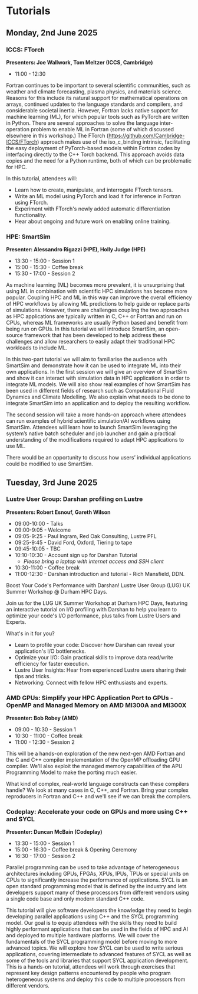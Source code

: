# Tutorials


## Monday, 2nd June 2025 

### ICCS: FTorch
**Presenters: Joe Wallwork, Tom Meltzer (ICCS, Cambridge)**
- 11:00 - 12:30

Fortran continues to be important to several scientific communities, such as weather and climate forecasting, plasma physics, and materials science.
Reasons for this include its natural support for mathematical operations on arrays, continued updates to the language standards and compilers, and considerable societal inertia.
However, Fortran lacks native support for machine learning (ML), for which popular tools such as PyTorch are written in Python.
There are several approaches to solve the language inter-operation problem to enable ML in Fortran (some of which discussed elsewhere in this workshop.)
The FTorch (https://github.com/Cambridge-ICCS/FTorch) approach makes use of the iso_c_binding intrinsic, facilitating the easy deployment of PyTorch-based models within Fortran codes by interfacing directly to the C++ Torch backend.
This approach avoids data copies and the need for a Python runtime, both of which can be problematic for HPC.

In this tutorial, attendees will:
- Learn how to create, manipulate, and interrogate FTorch tensors.
- Write an ML model using PyTorch and load it for inference in Fortran using FTorch.
- Experiment with FTorch's newly added automatic differentiation functionality.
- Hear about ongoing and future work on enabling online training.


### HPE: SmartSim
**Presenter: Alessandro Rigazzi (HPE), Holly Judge (HPE)**
- 13:30 - 15:00 - Session 1
- 15:00 - 15:30 - Coffee break 
- 15:30 - 17:00 - Session 2

As machine learning (ML) becomes more prevalent, it is unsurprising that using ML in combination with scientific HPC simulations has become more popular. Coupling HPC and ML in this way can improve the overall efficiency of HPC workflows by allowing ML predictions to help guide or replace parts of simulations.
However, there are challenges coupling the two approaches as HPC applications are typically written in C, C++ or Fortran and run on CPUs, whereas ML frameworks are usually Python based and benefit from being run on GPUs. In this tutorial we will introduce SmartSim, an open-source framework that has been developed to help address these challenges and allow researchers to easily adapt their traditional HPC workloads to include ML.  
 
In this two-part tutorial we will aim to familiarise the audience with SmartSim and demonstrate how it can be used to integrate ML into their own applications. In the first session we will give an overview of SmartSim and show it can interact with simulation data in HPC applications in order to integrate ML models. We will also show real examples of how SmartSim has been used in different fields of research such as Computational Fluid Dynamics and Climate Modelling. We also explain what needs to be done to integrate SmartSim into an application and to deploy the resulting workflow. 
 
The second session will take a more hands-on approach where attendees can run examples of hybrid scientific simulation/AI workflows using SmartSim.  Attendees will learn how to launch SmartSim leveraging the system’s native batch scheduler and job launcher and gain a practical understanding of the modifications required to adapt HPC applications to use ML.  
 
There would be an opportunity to discuss how users’ individual applications could be modified to use SmartSim. 


## Tuesday, 3rd June 2025 

### Lustre User Group: Darshan profiling on Lustre
**Presenters: Robert Esnouf, Gareth Wilson**
- 09:00-10:00 - Talks
- 09:00-9:05 - Welcome
- 09:05-9:25 - Paul Ingram, Red Oak Consulting, Lustre PFL
- 09:25-9:45 - David Ford, Oxford, Tiering to tape
- 09:45-10:05 - TBC
- 10:10-10:30 - Account sign up for Darshan Tutorial
  - *Please bring a laptop with internet access and SSH client*
- 10:30-11:00 - Coffee break
- 11:00-12:30 - Darshan introduction and tutorial - Rich Mansfield, DDN.

Boost Your Code's Performance with Darshan! Lustre User Group (LUG) UK Summer Workshop @ Durham HPC Days.

Join us for the LUG UK Summer Workshop at Durham HPC Days, featuring
an interactive tutorial on I/O profiling with Darshan to help you
learn to optimize your code's I/O performance, plus talks from Lustre
Users and Experts.

What's in it for you?
- Learn to profile your code: Discover how Darshan can reveal your application's I/O bottlenecks.
- Optimize your I/O: Gain practical skills to improve data read/write efficiency for faster execution.
- Lustre User Insights: Hear from experienced Lustre users sharing their tips and tricks.
- Networking: Connect with fellow HPC enthusiasts and experts.



### AMD GPUs: Simplify your HPC Application Port to GPUs - OpenMP and Managed Memory on AMD MI300A and MI300X
**Presenter: Bob Robey (AMD)**
- 09:00 - 10:30 - Session 1
- 10:30 - 11:00 - Coffee break
- 11:00 - 12:30 - Session 2

This will be a hands-on exploration of the new next-gen AMD Fortran and the C and C++ compiler implementation of the OpenMP offloading GPU compiler. We'll also exploit the managed memory capabilities of the APU Programming Model to make the porting much easier.

What kind of complex, real-world language constructs can these compilers handle? We look at many cases in C, C++, and Fortran. Bring your complex reproducers in Fortran and C++ and we'll see if we can break the compilers.


### Codeplay: Accelerate your code on GPUs and more using C++ and SYCL
**Presenter: Duncan McBain (Codeplay)**
- 13:30 - 15:00 - Session 1
- 15:00 - 16:30 - Coffee break & Opening Ceremony
- 16:30 - 17:00 - Session 2

Parallel programming can be used to take advantage of heterogeneous architectures including GPUs, FPGAs, XPUs, IPUs, TPUs or special units on CPUs to significantly increase the performance of applications. SYCL is an open standard programming model that is defined by the industry and lets developers support many of these processors from different vendors using a single code base and only modern standard C++ code.

This tutorial will give software developers the knowledge they need to begin developing parallel applications using C++ and the SYCL programming model. Our goal is to equip attendees with the skills they need to build highly performant applications that can be used in the fields of HPC and AI and deployed to multiple hardware platforms. We will cover the fundamentals of the SYCL programming model before moving to more advanced topics. We will explore how SYCL can be used to write serious applications, covering intermediate to advanced features of SYCL as well as some of the tools and libraries that support SYCL application development.
This is a hands-on tutorial, attendees will work through exercises that represent key design patterns encountered by people who program heterogeneous systems and deploy this code to multiple processors from different vendors.
